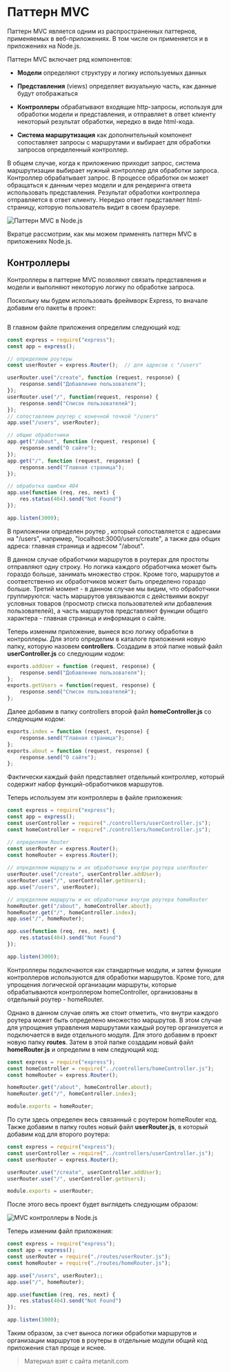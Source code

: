 # Паттерн MVC

Паттерн MVC является одним из распространенных паттернов, применяемых в веб-приложениях. В том числе он применяется и в приложениях на Node.js.

Паттерн MVC включает ряд компонентов:

- **Модели** определяют структуру и логику используемых данных

- **Представления** (views) определяет визуальную часть, как данные будут отображаться

- **Контроллеры** обрабатывают входящие http-запросы, используя для обработки модели и представления, и отправляет 
в ответ клиенту некоторый результат обработки, нередко в виде html-кода.

- **Система маршрутизация** как дополнительный компонент сопоставляет запросы с маршрутами и выбирает для обработки запросов 
определенный контроллер.

В общем случае, когда к приложению приходит запрос, система маршрутизации выбирает нужный контроллер для обработки запроса. Контроллер обрабатывает запрос. В процессе обработки он может обращаться к данным через модели и для рендеринга ответа использовать представления. Результат обработки контроллера отправляется в ответ клиенту. Нередко ответ представляет html-страницу, которую пользователь видит в своем браузере.

![Паттерн MVC в Node.js](https://metanit.com/web/nodejs/pics/8.5.png)

Вкратце рассмотрим, как мы можем применять паттерн MVC в приложениях Node.js.

## Контроллеры

Контроллеры в паттерне MVC позволяют связать представления и модели и выполняют некоторую логику по обработке запроса.

Поскольку мы будем использовать фреймворк Express, то вначале добавим его пакеты в проект:

```

```

В главном файле приложения определим следующий код:

```js
const express = require("express");
const app = express();

// определяем роутеры
const userRouter = express.Router();  // для адресов с "/users"

userRouter.use("/create", function (request, response) {
    response.send("Добавление пользователя");
});
userRouter.use("/", function(request, response) {
    response.send("Список пользователей");
});
// сопоcтавляем роутер с конечной точкой "/users"
app.use("/users", userRouter);

// общие обработчики
app.get("/about", function (request, response) {
    response.send("О сайте");
});
app.get("/", function (request, response) {
    response.send("Главная страница");
});

// обработка ошибки 404
app.use(function (req, res, next) {
    res.status(404).send("Not Found")
});

app.listen(3000);
```

В приложении определен роутер , который сопоставляется с адресами на "/users", например, "localhost:3000/users/create", а также два общих адреса: главная страница и адресом "/about".

В данном случае обработчики маршрутов в роутерах для простоты отправляют одну строку. Но логика каждого обработчика может быть гораздо больше, занимать множество строк. Кроме того, маршрутов и соответственно их обработчиков может быть определено гораздо больше. Третий момент - в данном случае мы видим, что обработчики группируются: часть маршрутов увязываются с действиями вокруг условных товаров (просмотр списка пользователей или добавления пользователей), а часть маршрутов представляют функции общего характера - главная страница и информация о сайте.

Теперь изменим приложение, вынеся всю логику обработки в контроллеры. Для этого определим в каталоге приложения новую папку, которую назовем **controllers**. Создадим в этой папке новый файл **userController.js** со следующим кодом:

```js
exports.addUser = function (request, response) {
    response.send("Добавление пользователя");
};
exports.getUsers = function(request, response) {
    response.send("Список пользователей");
};
```

Далее добавим в папку controllers второй файл **homeController.js** со следующим кодом:

```js
exports.index = function (request, response) {
    response.send("Главная страница");
};
exports.about = function (request, response) {
    response.send("О сайте");
};
```

Фактически каждый файл представляет отдельный контроллер, который содержит набор функций-обработчиков маршрутов.

Теперь используем эти контроллеры в файле приложения:

```js
const express = require("express");
const app = express();
const userController = require("./controllers/userController.js");
const homeController = require("./controllers/homeController.js");

// определяем Router
const userRouter = express.Router();
const homeRouter = express.Router();
 
// определяем маршруты и их обработчики внутри роутера userRouter
userRouter.use("/create", userController.addUser);
userRouter.use("/", userController.getUsers);
app.use("/users", userRouter);

// определяем маршруты и их обработчики внутри роутера homeRouter
homeRouter.get("/about", homeController.about);
homeRouter.get("/", homeController.index);
app.use("/", homeRouter);

app.use(function (req, res, next) {
    res.status(404).send("Not Found")
});

app.listen(3000);
```

Контроллеры подключаются как стандартные модули, и затем функции контроллеров используются для обработки маршрутов. Кроме того, для упрощения логической организации маршруты, которые обрабатываются контроллером homeController, организованы в отдельный роутер - homeRouter.

Однако в данном случае опять же стоит отметить, что внутри каждого роутера может быть определено множество маршрутов. В этом случае для упрощения управления маршрутами каждый роутер организуется и подключается в виде отдельного модуля. Для этого добавим в проект новую папку **routes**. Затем в этой папке создадим новый файл **homeRouter.js** и определим в нем следующий код:

```js
const express = require("express");
const homeController = require("../controllers/homeController.js");
const homeRouter = express.Router();

homeRouter.get("/about", homeController.about);
homeRouter.get("/", homeController.index);

module.exports = homeRouter;
```

По сути здесь определен весь связанный с роутером homeRouter код. Также добавим в папку routes новый файл **userRouter.js**, в который добавим код для второго роутера:

```js
const express = require("express");
const userController = require("../controllers/userController.js");
const userRouter = express.Router();

userRouter.use("/create", userController.addUser);
userRouter.use("/", userController.getUsers);

module.exports = userRouter;
```

После этого весь проект будет выглядеть следующим образом:

![MVC контроллеры в Node.js](https://metanit.com/web/nodejs/pics/8.1.png)

Теперь изменим файл приложения:

```js
const express = require("express");
const app = express();
const userRouter = require("./routes/userRouter.js");
const homeRouter = require("./routes/homeRouter.js");

app.use("/users", userRouter);;
app.use("/", homeRouter);

app.use(function (req, res, next) {
    res.status(404).send("Not Found")
});

app.listen(3000);
```

Таким образом, за счет выноса логики обработки маршрутов и организации маршрутов в роутеры в отдельные модули общий код приложения стал проще и яснее.


> Материал взят с сайта metanit.com